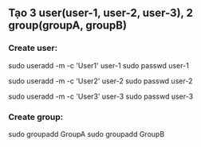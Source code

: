 ## Tạo 3 user(user-1, user-2, user-3), 2 group(groupA, groupB)

### Create user:
sudo useradd -m -c 'User1' user-1
sudo passwd user-1

sudo useradd -m -c 'User2' user-2
sudo passwd user-2

sudo useradd -m -c 'User3' user-3
sudo passwd user-3

### Create group:
sudo groupadd GroupA
sudo groupadd GroupB


